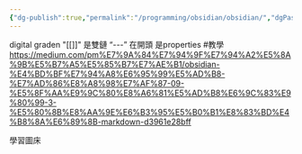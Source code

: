 ```yaml
---
{"dg-publish":true,"permalink":"/programming/obsidian/obsidian/","dgPassFrontmatter":true}
---
```


digital graden
"[[]]"              是雙鏈
“---”  在開頭 是properties
#教學 
https://medium.com/pm%E7%9A%84%E7%94%9F%E7%94%A2%E5%8A%9B%E5%B7%A5%E5%85%B7%E7%AE%B1/obsidian-%E4%BD%BF%E7%94%A8%E6%95%99%E5%AD%B8-%E7%AD%86%E8%A8%98%E7%AF%87-09-%E5%8F%AA%E9%9C%80%E8%A6%81%E5%AD%B8%E6%9C%83%E9%80%99-3-%E5%80%8B%E8%AA%9E%E6%B3%95%E5%B0%B1%E8%83%BD%E4%B8%8A%E6%89%8B-markdown-d3961e28bff


學習圖床